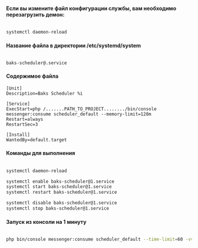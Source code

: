 
#### Если вы измените файл конфигурации службы, вам необходимо перезагрузить демон:

``` bash

systemctl daemon-reload

```


####  Название файла в директории /etc/systemd/system

``` text

baks-scheduler@.service

```


#### Содержимое файла

``` text
[Unit]
Description=Baks Scheduler %i

[Service]
ExecStart=php /.......PATH_TO_PROJECT......../bin/console messenger:consume scheduler_default --memory-limit=128m
Restart=always
RestartSec=3

[Install]
WantedBy=default.target

```


#### Команды для выполнения


``` bash

systemctl daemon-reload

systemctl enable baks-scheduler@1.service
systemctl start baks-scheduler@1.service
systemctl restart baks-scheduler@1.service

systemctl disable baks-scheduler@1.service
systemctl stop baks-scheduler@1.service

```

#### Запуск из консоли на 1 минуту

``` bash

php bin/console messenger:consume scheduler_default --time-limit=60 -vv

```
